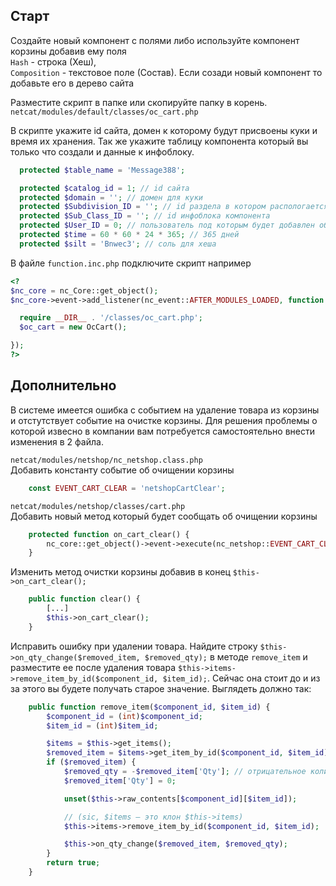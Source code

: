 ## Старт

Создайте новый компонент с полями либо используйте компонент корзины добавив ему поля  
`Hash` - строка (Хеш),  
`Composition` - текстовое поле (Состав).
Если созади новый компонент то добавьте его в дерево сайта

Разместите скрипт в папке или скопируйте папку в корень.
`netcat/modules/default/classes/oc_cart.php`

В скрипте укажите id сайта, домен к которому будут присвоены куки и время их хранения. Так же укажите таблицу компонента который вы только что создали и данные к инфоблоку.
```php
  protected $table_name = 'Message388';

  protected $catalog_id = 1; // id сайта
  protected $domain = ''; // домен для куки
  protected $Subdivision_ID = ''; // id раздела в котором распологается инфоблок компонента
  protected $Sub_Class_ID = ''; // id инфоблока компонента
  protected $User_ID = 0; // пользователь под которым будет добавлен объект
  protected $time = 60 * 60 * 24 * 365; // 365 дней
  protected $silt = 'Bnwec3'; // соль для хеша
```

В файле `function.inc.php` подключите скрипт например

```php
<?
$nc_core = nc_Core::get_object();
$nc_core->event->add_listener(nc_event::AFTER_MODULES_LOADED, function () {

  require __DIR__ . '/classes/oc_cart.php';
  $oc_cart = new OcCart();

});
?>
```

## Дополнительно

В системе имеется ошибка с событием на удаление товара из корзины и отстутствует событие на очистке корзины. Для решения проблемы о которой извесно в компании вам потребуется самостоятельно внести изменения в 2 файла.

`netcat/modules/netshop/nc_netshop.class.php`  
Добавить константу событие об очищении корзины

```php
    const EVENT_CART_CLEAR = 'netshopCartClear';
```

`netcat/modules/netshop/classes/cart.php`  
Добавить  новый метод который будет сообщать об очищении корзины
```php
    protected function on_cart_clear() {
        nc_core::get_object()->event->execute(nc_netshop::EVENT_CART_CLEAR);
    }
```
Изменить метод очистки корзины добавив в конец `$this->on_cart_clear();`
```php
    public function clear() {
        [...]
        $this->on_cart_clear();
    }
```

Исправить ошибку при удалении товара. Найдите строку `$this->on_qty_change($removed_item, $removed_qty);` в методе `remove_item` и разместите ее после удаления товара `$this->items->remove_item_by_id($component_id, $item_id);`. Сейчас она стоит до и из за этого вы будете получать старое значение. Выглядеть должно так:
```php
    public function remove_item($component_id, $item_id) {
        $component_id = (int)$component_id;
        $item_id = (int)$item_id;

        $items = $this->get_items();
        $removed_item = $items->get_item_by_id($component_id, $item_id);
        if ($removed_item) {
            $removed_qty = -$removed_item['Qty']; // отрицательное количество
            $removed_item['Qty'] = 0;

            unset($this->raw_contents[$component_id][$item_id]);

            // (sic, $items — это клон $this->items)
            $this->items->remove_item_by_id($component_id, $item_id);

            $this->on_qty_change($removed_item, $removed_qty);
        }
        return true;
    }
```
